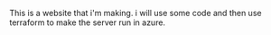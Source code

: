 This is a website that i'm making.  i will use some code and then use terraform to make the server run in azure.